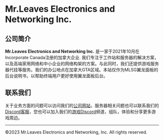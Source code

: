 # Mr.Leaves Electronics and Networking Inc.

## 公司简介

**Mr.Leaves Electronics and Networking Inc.** 是一家于2021年10月在Incorporate Canada注册的加拿大企业. 我们专注于工作站和服务器的解决方案，以及高端家用网络和中小企业的网络构架的方案。与此同时，我们还提供游戏服务器代挂等服务。我们的办公地点在加拿大GTA区域。本站仅作为MLSG翼龙面板的后台说明书，以帮助终端用户更好使用翼龙面板后台。

## 联系我们
关于业务方面的问题可以访问我们的[公司网站](https://mr-leaves.com/)，服务器相关问题也可以联系我们的[Discord客服](https://discord.gg/jYHzsy4hAB)，您也可以加入我们的[游戏Discord](https://discord.gg/xeSWhGqtU6)频道，组队，体验和分享更多游戏周边。

---
©2023 Mr.Leaves Electronics and Networking, Inc. All rights reserved.
